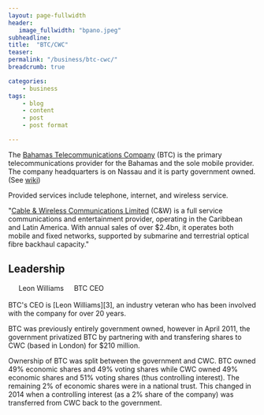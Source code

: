 ```yaml
---
layout: page-fullwidth
header:
   image_fullwidth: "bpano.jpeg"
subheadline:
title:  "BTC/CWC"
teaser: 
permalink: "/business/btc-cwc/"
breadcrumb: true

categories:
    - business
tags:
    - blog
    - content
    - post
    - post format

---
```

The [Bahamas Telecommunications Company][2] (BTC) is the primary telecommunications provider for the Bahamas and the sole mobile provider. The company headquarters is on Nassau and it is party government owned. (See [wiki][1])

Provided services include telephone, internet, and wireless service.

"[Cable & Wireless Communications Limited][4] (C&W) is a full service communications and entertainment provider, operating in the Caribbean and Latin America. With annual sales of over $2.4bn, it operates both mobile and fixed networks, supported by submarine and terrestrial optical fibre backhaul capacity."

## Leadership

<div class="row">
	<div class="medium-4 columns t30 end">
		<a href="https://www.linkedin.com/in/leonrwilliams"><img src="{{ site.urlimg }}leon.jpg" alt=""></a>
		<center>Leon Williams</center>
		<center>BTC CEO</center>
	</div><!-- /.medium-3.columns -->
</div><!-- /.row -->

<br/>
BTC's CEO is [Leon Williams][3], an industry veteran who has been involved with the company for over 20 years.

BTC was previously entirely government owned, however in April 2011, the government privatized BTC by partnering with and transfering shares to CWC (based in London) for $210 million.  

Ownership of BTC was split between the government and CWC. BTC owned 49% economic shares and 49% voting shares while CWC owned 49% economic shares and 51% voting shares (thus controlling interest). The remaining 2% of economic shares were in a national trust. This changed in 2014 when a controlling interest (as a 2% share of the company) was transferred from CWC back to the government.


[2]: http://en.wikipedia.org/wiki/BTC_(Bahamas)
[1]: http://www.btcbahamas.com/
[3]: http://www.linkedin.com/in/leonrwilliams
[4]: http://www.cwc.com/